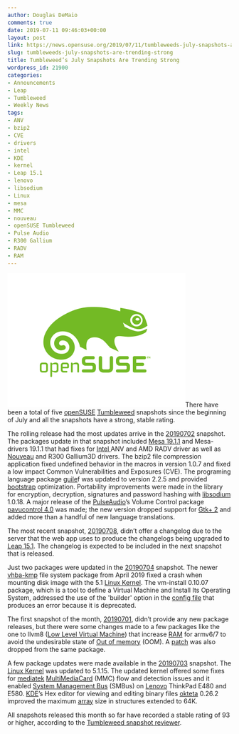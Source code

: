 ```yaml
---
author: Douglas DeMaio
comments: true
date: 2019-07-11 09:46:03+00:00
layout: post
link: https://news.opensuse.org/2019/07/11/tumbleweeds-july-snapshots-are-trending-strong/
slug: tumbleweeds-july-snapshots-are-trending-strong
title: Tumbleweed’s July Snapshots Are Trending Strong
wordpress_id: 21900
categories:
- Announcements
- Leap
- Tumbleweed
- Weekly News
tags:
- ANV
- bzip2
- CVE
- drivers
- intel
- KDE
- kernel
- Leap 15.1
- lenovo
- libsodium
- Linux
- mesa
- MMC
- nouveau
- openSUSE Tumbleweed
- Pulse Audio
- R300 Gallium
- RADV
- RAM
---
```


![](/wp-content/uploads/2016/03/openSUSE.png)There have been a total of five [openSUSE](https://www.opensuse.org/) [Tumbleweed](https://en.opensuse.org/Portal:Tumbleweed) snapshots since the beginning of July and all the snapshots have a strong, stable rating.

The rolling release had the most updates arrive in the [20190702](https://lists.opensuse.org/opensuse-factory/2019-07/msg00068.html) snapshot. The packages update in that snapshot included [Mesa 19.1.1](https://www.mesa3d.org/) and Mesa-drivers 19.1.1 that had fixes for [Intel ](https://www.intel.com)ANV and AMD RADV driver as well as [Nouveau](https://nouveau.freedesktop.org/) and R300 Gallium3D drivers. The bzip2 file compression application fixed undefined behavior in the macros in version 1.0.7 and fixed a low impact Common Vulnerabilities and Exposures (CVE). The programing language package [guile](https://www.gnu.org/software/guile/)f was updated to version 2.2.5 and provided [bootstrap](https://en.wikipedia.org/wiki/Bootstrap_(front-end_framework)) optimization. Portability improvements were made in the library for encryption, decryption, signatures and password hashing with [libsodium](https://download.libsodium.org/doc/) 1.0.18. A major release of the [PulseAudio](https://www.freedesktop.org/wiki/Software/PulseAudio/)’s Volume Control package [pavucontrol 4.0](https://freedesktop.org/software/pulseaudio/pavucontrol/) was made; the new version dropped support for [Gtk+ 2](https://developer.gnome.org/gtk2/stable/) and added more than a handful of new language translations.

The most recent snapshot, [20190708](https://lists.opensuse.org/opensuse-factory/2019-07/msg00135.html), didn’t offer a changelog due to the server that the web app uses to produce the changelogs being upgraded to [Leap 15.1](https://en.opensuse.org/Portal:15.1). The changelog is expected to be included in the next snapshot that is released.

Just two packages were updated in the [20190704](https://lists.opensuse.org/opensuse-factory/2019-07/msg00087.html) snapshot. The newer [vhba-kmp](https://software.opensuse.org/download.html?project=filesystems&package=vhba-kmp) file system package from April 2019 fixed a crash when mounting disk image with the 5.1 [Linux Kernel](https://www.kernel.org/). The vm-install 0.10.07 package, which is a tool to define a Virtual Machine and Install Its Operating System, addressed the use of the 'builder' option in the [config file](https://en.wikipedia.org/wiki/Configuration_file) that produces an error because it is deprecated.

The first snapshot of the month, [20190701](https://lists.opensuse.org/opensuse-factory/2019-07/msg00049.html), didn’t provide any new package releases, but there were some changes made to a few packages like the one to llvm8 ([Low Level Virtual Machine](https://en.wikipedia.org/wiki/LLVM)) that increase [RAM](https://en.wikipedia.org/wiki/Random-access_memory) for armv6/7 to avoid the undesirable state of [Out of memory](https://en.wikipedia.org/wiki/Out_of_memory) (OOM). A [patch](https://en.wikipedia.org/wiki/Patch_(computing)) was also dropped from the same package.

A few package updates were made available in the [20190703](https://lists.opensuse.org/opensuse-factory/2019-07/msg00083.html) snapshot. The [Linux Kernel](https://www.kernel.org/) was updated to 5.1.15. The updated kernel offered some fixes for [mediatek](https://labs.mediatek.com/en) [MultiMediaCard](https://en.wikipedia.org/wiki/MultiMediaCard) (MMC) flow and detection issues and it enabled [System Management Bus](https://en.wikipedia.org/wiki/System_Management_Bus) (SMBus) on [Lenovo](https://www.lenovo.com/) ThinkPad E480 and E580. [KDE](https://kde.org/)’s Hex editor for viewing and editing binary files [okteta](https://kde.org/applications/utilities/org.kde.okteta) 0.26.2 improved the maximum [array](https://en.wikipedia.org/wiki/Array_data_structure) size in structures extended to 64K.

All snapshots released this month so far have recorded a stable rating of 93 or higher, according to the [Tumbleweed snapshot reviewer](//review.tumbleweed.boombatower.com/).
